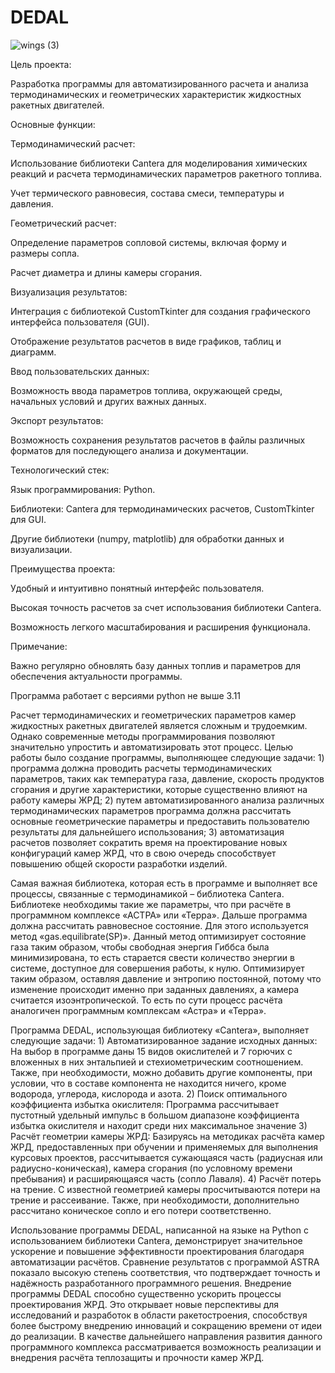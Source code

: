 # DEDAL

![wings (3)](https://github.com/DanBukin/Dedal/assets/161983114/924e0fad-ecfc-45b5-bae1-0a088cc605d2)

Цель проекта:

Разработка программы для автоматизированного расчета и анализа термодинамических и геометрических характеристик жидкостных ракетных двигателей.


Основные функции:

Термодинамический расчет:
  
Использование библиотеки Cantera для моделирования химических реакций и расчета термодинамических параметров ракетного топлива.
    
Учет термического равновесия, состава смеси, температуры и давления.
    
Геометрический расчет:
  
Определение параметров сопловой системы, включая форму и размеры сопла.
    
Расчет диаметра и длины камеры сгорания.
    
Визуализация результатов:
  
Интеграция с библиотекой CustomTkinter для создания графического интерфейса пользователя (GUI).
    
Отображение результатов расчетов в виде графиков, таблиц и диаграмм.
    
Ввод пользовательских данных:
  
Возможность ввода параметров топлива, окружающей среды, начальных условий и других важных данных.
    
Экспорт результатов:
  
Возможность сохранения результатов расчетов в файлы различных форматов для последующего анализа и документации.

    
Технологический стек:

Язык программирования: Python.
  
Библиотеки: Cantera для термодинамических расчетов, CustomTkinter для GUI.
  
Другие библиотеки (numpy, matplotlib) для обработки данных и визуализации.

  
Преимущества проекта:

Удобный и интуитивно понятный интерфейс пользователя.
  
Высокая точность расчетов за счет использования библиотеки Cantera.
  
Возможность легкого масштабирования и расширения функционала.

  
Примечание: 

  Важно регулярно обновлять базу данных топлив и параметров для обеспечения актуальности программы.
  
  Программа работает с версиями python не выше 3.11

Расчет термодинамических и геометрических параметров камер жидкостных ракетных двигателей является сложным и трудоемким. Однако современные методы программирования позволяют значительно упростить и автоматизировать этот процесс. Целью работы было создание программы, выполняющее следующие задачи: 1) программа должна проводить расчеты термодинамических параметров, таких как температура газа, давление, скорость продуктов сгорания и другие характеристики, которые существенно влияют на работу камеры ЖРД; 2) путем автоматизированного анализа различных термодинамических параметров программа должна рассчитать основные геометрические параметры и предоставить пользователю результаты для дальнейшего использования; 3) автоматизация расчетов позволяет сократить время на проектирование новых конфигураций камер ЖРД, что в свою очередь способствует повышению общей скорости разработки изделий. 

Самая важная библиотека, которая есть в программе и выполняет все процессы, связанные с термодинамикой – библиотека Cantera. Библиотеке необходимы такие же параметры, что при расчёте в программном комплексе «АСТРА» или «Терра». Дальше программа должна рассчитать равновесное состояние. Для этого используется метод «gas.equilibrate(SP)». Данный метод оптимизирует состояние газа таким образом, чтобы свободная энергия Гиббса была минимизирована, то есть старается свести количество энергии в системе, доступное для совершения работы, к нулю. Оптимизирует таким образом, оставляя давление и энтропию постоянной, потому что изменение происходит именно при заданных давлениях, а камера считается изоэнтропической. То есть по сути процесс расчёта аналогичен программным комплексам «Астра» и «Терра». 

Программа DEDAL, использующая библиотеку «Cantera», выполняет следующие задачи: 1) Автоматизированное задание исходных данных: На выбор в программе даны 15 видов окислителей и 7 горючих с вложенных в них энтальпией и стехиометрическим соотношением. Также, при необходимости, можно добавить другие компоненты, при условии, что в составе компонента не находится ничего, кроме водорода, углерода, кислорода и азота. 2) Поиск оптимального коэффициента избытка окислителя: Программа рассчитывает пустотный удельный импульс в большом диапазоне коэффициента избытка окислителя и находит среди них максимальное значение 3) Расчёт геометрии камеры ЖРД: Базируясь на методиках расчёта камер ЖРД, предоставленных при обучении и применяемых для выполнения курсовых проектов, рассчитывается сужающаяся часть (радиусная или радиусно-коническая), камера сгорания (по условному времени пребывания) и расширяющаяся часть (сопло Лаваля). 4) Расчёт потерь на трение. С известной геометрией камеры просчитываются потери на трение и рассеивание. Также, при необходимости, дополнительно рассчитано коническое сопло и его потери соответственно. 

Использование программы DEDAL, написанной на языке на Python с использованием библиотеки Cantera, демонстрирует значительное ускорение и повышение эффективности проектирования благодаря автоматизации расчётов. Сравнение результатов с программой ASTRA показало высокую степень соответствия, что подтверждает точность и надёжность разработанного программного решения. Внедрение программы DEDAL способно существенно ускорить процессы проектирования ЖРД. Это открывает новые перспективы для исследований и разработок в области ракетостроения, способствуя более быстрому внедрению инноваций и сокращению времени от идеи до реализации. В качестве дальнейшего направления развития данного программного комплекса рассматривается возможность реализации и внедрения расчёта теплозащиты и прочности камер ЖРД.



